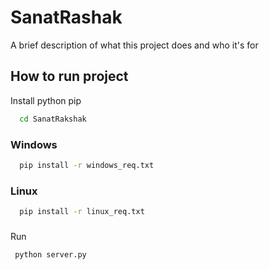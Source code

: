 
# SanatRashak

A brief description of what this project does and who it's for




## How to run project

Install python pip 

```bash
  cd SanatRakshak
```

### Windows
```bash
  pip install -r windows_req.txt
```
### Linux
```bash
  pip install -r linux_req.txt
```

### 
Run
```bash
 python server.py
```
